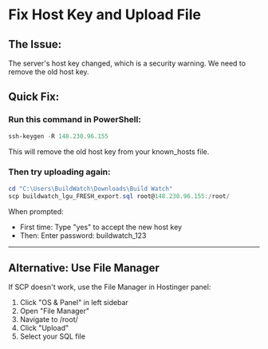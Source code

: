 # Fix Host Key and Upload File

## The Issue:
The server's host key changed, which is a security warning. We need to remove the old host key.

## Quick Fix:

### Run this command in PowerShell:
```powershell
ssh-keygen -R 148.230.96.155
```

This will remove the old host key from your known_hosts file.

### Then try uploading again:
```powershell
cd "C:\Users\BuildWatch\Downloads\Build Watch"
scp buildwatch_lgu_FRESH_export.sql root@148.230.96.155:/root/
```

When prompted:
- First time: Type "yes" to accept the new host key
- Then: Enter password: buildwatch_123

---

## Alternative: Use File Manager

If SCP doesn't work, use the File Manager in Hostinger panel:
1. Click "OS & Panel" in left sidebar
2. Open "File Manager"
3. Navigate to /root/
4. Click "Upload"
5. Select your SQL file

